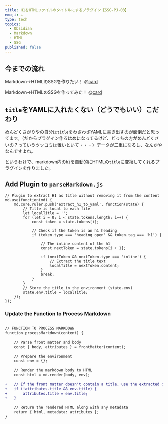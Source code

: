 ```yaml
---
title: H1をHTMLファイルのタイトルにするプラグイン【SSG-PJ-03】
emoji: ✏️
type: tech
topics:
  - Obsidian
  - Markdown
  - HTML
  - SSG
published: false
---
```

## 今までの流れ

Markdown→HTMLのSSGを作りたい！
@[card]()

Markdown→HTMLのSSGを作ってみた！
@[card]()

## `title`をYAMLに入れたくない（どうでもいい）こだわり

めんどくさがりやの自分は`title`をわざわざYAMLに書き出すのが面倒だと思ってます。（だからプラグイン作るはめになってるけど、どっちの方がめんどくさいの？っていうツッコミは置いといて・・・）データが二重になるし、なんかやなんですよね。

というわけで、markdown内の`h1`を自動的にHTMLの`title`に変換してくれるプラグインを作りました。

## Add Plugin to `parseMarkdown.js`

```js: parseMarkdown.js
// Plugin to extract H1 as title without removing it from the content
md.use(function(md) {
	md.core.ruler.push('extract_h1_to_yaml', function(state) {
		// Title is local to each file 
		let localTitle = ''; 
		for (let i = 0; i < state.tokens.length; i++) {
			const token = state.tokens[i];
			
			// Check if the token is an h1 heading
			if (token.type === 'heading_open' && token.tag === 'h1') {
				
				// The inline content of the h1
				const nextToken = state.tokens[i + 1]; 
				
				if (nextToken && nextToken.type === 'inline') {
					// Extract the title text
					localTitle = nextToken.content; 
				}
				break;
			}
		}
		// Store the title in the environment (state.env)
		state.env.title = localTitle;
	});
});
```

### Update the Function to Process Markdown 

```diff js: parseMarkdown.js

// FUNCTION TO PROCESS MARKDOWN
function processMarkdown(content) {
	
	// Parse front matter and body
	const { body, attributes } = frontMatter(content);
	
	// Prepare the environment
	const env = {};
	
	// Render the markdown body to HTML
	const html = md.render(body, env);
	
+	// If the front matter doesn't contain a title, use the extracted one
+	if (!attributes.title && env.title) {
+		attributes.title = env.title;
+	}
	
	// Return the rendered HTML along with any metadata
	return { html, metadata: attributes };
}

```